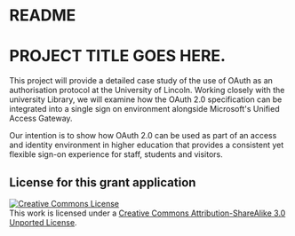 # README

# PROJECT TITLE GOES HERE.

This project will provide a detailed case study of the use of OAuth as an authorisation protocol at the University of Lincoln. Working closely with the university Library, we will examine how the OAuth 2.0 specification can be integrated into a single sign on environment alongside Microsoft's Unified Access Gateway.

Our intention is to show how OAuth 2.0 can be used as part of an access and identity environment in higher education that provides a consistent yet flexible sign-on experience for staff, students and visitors.

## License for this grant application

<a rel="license" href="http://creativecommons.org/licenses/by-sa/3.0/"><img alt="Creative Commons License" style="border-width:0" src="http://i.creativecommons.org/l/by-sa/3.0/88x31.png" /></a><br />This work is licensed under a <a rel="license" href="http://creativecommons.org/licenses/by-sa/3.0/">Creative Commons Attribution-ShareAlike 3.0 Unported License</a>.